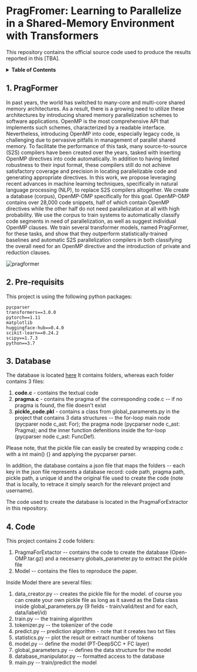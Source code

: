 # PragFromer: Learning to Parallelize in a Shared-Memory Environment with Transformers
This repository contains the official source code used to produce the results reported in this [TBA].

<details><summary><strong>Table of Contents</strong></summary>

1. [PragFormer](#1-pragformer)
2. [Pre-requisits](#2-prerequisits)
3. [Database](#3-database)
4. [Code](#4-code)
5. [Citation](#5-cite) 
</details>

## 1. PragFormer

In past years, the world has switched to many-core and multi-core shared memory architectures.
  As a result, there is a growing need to utilize these architectures by introducing shared memory parallelization schemes to software applications.
  OpenMP is the most comprehensive API that implements such schemes, characterized by a readable interface.
  Nevertheless, introducing OpenMP into code, especially legacy code, is challenging due to pervasive pitfalls in management of parallel shared memory.
  To facilitate the performance of this task, many source-to-source (S2S) compilers have been created over the years, tasked with inserting OpenMP directives into code automatically.
  In addition to having limited robustness to their input format, these compilers still do not achieve satisfactory coverage and precision in locating parallelizable code and generating appropriate directives.
  In this work, we propose leveraging recent advances in machine learning techniques, specifically in natural language processing (NLP), to replace S2S compilers altogether.
  We create a database (corpus), OpenMP-OMP specifically for this goal. OpenMP-OMP contains over 28,000 code snippets, half of which contain OpenMP directives while the other half do not need parallelization at all with high probability.
  We use the corpus to train systems to automatically classify code segments in need of parallelization, as well as suggest individual OpenMP clauses.
  We train several transformer models, named PragFormer, for these tasks, and show that they outperform statistically-trained baselines and automatic S2S parallelization compilers in both classifying the overall need for an OpenMP directive and the introduction of private and reduction clauses.
  
  ![pragformer](https://user-images.githubusercontent.com/104314626/165228036-d7fadd8d-768a-4e94-bd57-0a77e1330082.png)


## 2. Pre-requisits

This project is using the following python packages:
```
pycparser
transformers==3.0.0
pytorch==1.11
matplotlib
huggingface-hub==0.4.0
scikit-learn==0.24.2
scipy==1.7.3
python==3.7
```

## 3. Database

The database is located [here](https://github.com/pragformer/PragFormer/blob/main/Open_OMP.tar.gz)
It contains folders, whereas each folder contains 3 files:
1. **code.c** - contains the textual code 
2. **pragma.c** - contains the pragma of the corresponding code.c -- if no pragma is found, the file doesn't exist
3. **pickle_code.pkl** - contains a class from global_paramerets.py in the project that contains 3 data structures -- the for-loop main node (pycparer node c_ast: For); the pragma node (pycparser node c_ast: Pragma); and the inner function defenitions inside the for-loop (pycparser node c_ast: FuncDef).  

Please note, that the pickle file can easily be created by wrapping code.c with a int main() {} and applying the pycparser parser.  

In addition, the database contains a json file that maps the folders -- each key in the json file represents a database record: code path, pragma path, pickle path, a unique id and the original file used to create the code (note that is locally, to retrace it simply search for the relevant project and username).  

The code used to create the database is located in the PragmaForExtractor in this repository.  


## 4. Code

This project contains 2 code folders:
1. PragmaForExtactor -- contains the code to create the database (Open-OMP.tar.gz) and a necesarry globals_parameter.py to extract the pickle file
2. Model -- contains the files to reproduce the paper.

Inside Model there are several files:
1. data_creator.py -- creates the pickle file for the model. of course you can create your own pickle file as long as it saved as the Data class inside global_parameters.py (9 fields - train/valid/test and for each, data/label/id)
2. train.py -- the training algorithm 
3. tokenizer.py -- the tokenizer of the code
4. predict.py -- prediction algorithm - note that it creates two txt files
5. statistics.py -- plot the result or extract number of tokens
6. model.py -- define the model (PT-DeepSCC + FC layer)
7. global_parameters.py -- defines the data structure for the model
8. database_manipulator.py -- formatted access to the database
9. main.py -- train/predict the model

